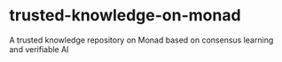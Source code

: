 # trusted-knowledge-on-monad
A trusted knowledge repository on Monad based on consensus learning and verifiable AI
